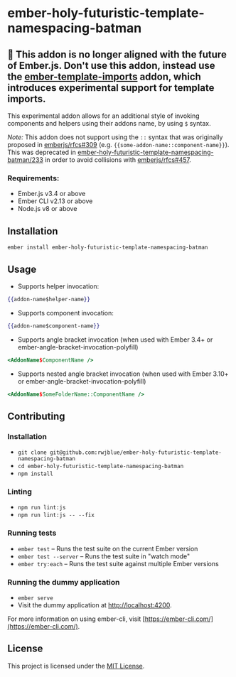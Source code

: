 ember-holy-futuristic-template-namespacing-batman
==============================================================================

## 🚨 This addon is no longer aligned with the future of Ember.js. Don't use this addon, instead use the [ember-template-imports](https://github.com/ember-template-imports/ember-template-imports) addon, which introduces experimental support for template imports.

This experimental addon allows for an additional style of invoking
components and helpers using their addons name, by using `$` syntax.

*Note:* This addon does not support using the `::` syntax that was
originally proposed in
[emberjs/rfcs#309](https://github.com/emberjs/rfcs/pull/309) (e.g.
`{{some-addon-name::component-name}}`). This was deprecated in [ember-holy-futuristic-template-namespacing-batman/233](https://github.com/rwjblue/ember-holy-futuristic-template-namespacing-batman/pull/233) in order to avoid collisions with
[emberjs/rfcs#457](https://github.com/emberjs/rfcs/pull/457).

### Requirements:

* Ember.js v3.4 or above
* Ember CLI v2.13 or above
* Node.js v8 or above

Installation
------------------------------------------------------------------------------

```
ember install ember-holy-futuristic-template-namespacing-batman
```


Usage
------------------------------------------------------------------------------

- Supports helper invocation:

```hbs
{{addon-name$helper-name}}
```

- Supports component invocation:

```hbs
{{addon-name$component-name}}
```

- Supports angle bracket invocation (when used with Ember 3.4+ or ember-angle-bracket-invocation-polyfill)

```hbs
<AddonName$ComponentName />
```

- Supports nested angle bracket invocation (when used with Ember 3.10+ or ember-angle-bracket-invocation-polyfill)

```hbs
<AddonName$SomeFolderName::ComponentName />
```

Contributing
------------------------------------------------------------------------------

### Installation

* `git clone git@github.com:rwjblue/ember-holy-futuristic-template-namespacing-batman`
* `cd ember-holy-futuristic-template-namespacing-batman`
* `npm install`

### Linting

* `npm run lint:js`
* `npm run lint:js -- --fix`

### Running tests

* `ember test` – Runs the test suite on the current Ember version
* `ember test --server` – Runs the test suite in "watch mode"
* `ember try:each` – Runs the test suite against multiple Ember versions

### Running the dummy application

* `ember serve`
* Visit the dummy application at [http://localhost:4200](http://localhost:4200).

For more information on using ember-cli, visit [https://ember-cli.com/](https://ember-cli.com/).

License
------------------------------------------------------------------------------

This project is licensed under the [MIT License](LICENSE.md).
